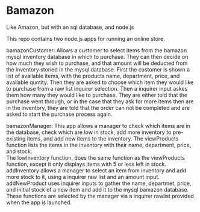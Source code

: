 # Bamazon
Like Amazon, but with an sql database, and node.js

This repo contains two node.js apps for running an online store.

bamazonCustomer: Allows a customer to select items from the bamazon mysql inventory database in which to purchase.  They can then decide on how much they wish to purchase, and that amount will be deducted from the inventory storied in the mysql database.  First the customer is shown a list of available items, with the products name, department, price, and available quntity.  Then they are asked to choose which item they would like to purchase from a raw list inquirer selection.  Then a inquirer input askes them how many they would like to purchase.  They are either told that the purchase went through, or in the case that they ask for more items then are in the inventory, they are told that the order can not be completed and are asked to start the purchase process again.

bamazonManager: This app allows a manager to check which items are in the database, check which are low in stock, add more inventory to pre-existing items, and add new items to the inventory.
The viewProducts function lists the items in the inventory with their name, department, price, and stock.  
The lowInventory function, does the same function as the viewProducts function, except it only displays items with 5 or less left in stock.
addInventory allows a manager to select an item from inventory and add more stock to it, using a inquirer raw list and an amount input.
addNewProduct uses inquirer inputs to gather the name, departmet, price, and initial stock of a new item and add it to the mysql bamazon database.
These functions are selected by the manager via a inquirer rawlist provided when the app is launched.